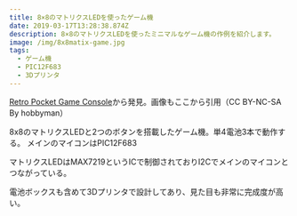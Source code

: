 ```yaml
---
title: 8×8のマトリクスLEDを使ったゲーム機
date: 2019-03-17T13:28:38.874Z
description: 8×8のマトリクスLEDを使ったミニマルなゲーム機の作例を紹介します。
image: /img/8x8matix-game.jpg
tags:
  - ゲーム機
  - PIC12F683
  - 3Dプリンタ
---
```

[Retro Pocket Game Console](https://www.instructables.com/id/Retro-Handheld-Game-Console/)から発見。画像もここから引用（CC BY-NC-SA By hobbyman）

8x8のマトリクスLEDと2つのボタンを搭載したゲーム機。単4電池3本で動作する。
メインのマイコンはPIC12F683

マトリクスLEDはMAX7219というICで制御されておりI2Cでメインのマイコンとつながっている。

電池ボックスも含めて3Dプリンタで設計してあり、見た目も非常に完成度が高い。
